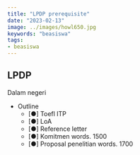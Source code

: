 ```yaml
---
title: "LPDP prerequisite"
date: "2023-02-13"
image: ../images/howl650.jpg
keywords: "beasiswa"
tags:
- beasiswa
---
```

## LPDP
Dalam negeri

- Outline
  - [●] Toefl ITP
  - [●] LoA
  - [●] Reference letter
  - [●] Komitmen words. 1500
  - [●] Proposal penelitian words. 1700
